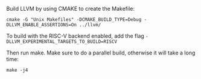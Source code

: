 Build LLVM by using CMAKE to create the Makefile:

```
cmake -G "Unix Makefiles" -DCMAKE_BUILD_TYPE=Debug -DLLVM_ENABLE_ASSERTIONS=On ../llvm/
```

To build with the RISC-V backend enabled, add the flag `-DLLVM_EXPERIMENTAL_TARGETS_TO_BUILD=RISCV`

Then run make.  Make sure to do a parallel build, otherwise it will take a long time:

```
make -j4
```
